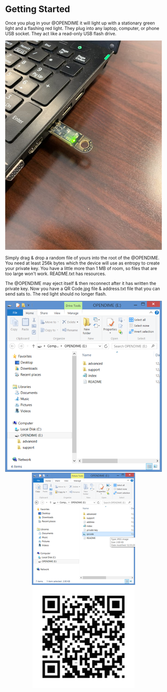 # Getting Started
Once you plug in your @OPENDIME it will light up with a stationary green light and a flashing red light. They plug into any laptop, computer, or phone USB socket. They act like a read-only USB flash drive.

<p align="center">
<img src="assets/4.jpg">
</p>

Simply drag & drop a random file of yours into the root of the @OPENDIME. You need at least 256k bytes which the device will use as entropy to create your private key. You have a little more than 1 MB of room, so files that are too large won't work. README.txt has resources.

The @OPENDIME may eject itself & then reconnect after it has written the private key. Now you have a QR Code.jpg file & address.txt file that you can send sats to. The red light should no longer flash.

<p align="center">
<img src="assets/5.png">
<img src="assets/6.png">
<img src="assets/7.jpg">
</p>
